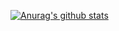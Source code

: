 [![Anurag's github stats](https://github-readme-stats.vercel.app/api?username=black73)](https://github.com/anuraghazra/github-readme-stats)
